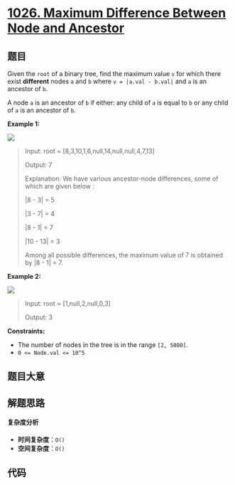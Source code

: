 # [1026. Maximum Difference Between Node and Ancestor](https://leetcode.com/problems/maximum-difference-between-node-and-ancestor/)

## 题目

Given the `root` of a binary tree, find the maximum value `v` for which there
exist **different** nodes `a` and `b` where `v = |a.val - b.val|` and `a` is
an ancestor of `b`.

A node `a` is an ancestor of `b` if either: any child of `a` is equal to `b`
or any child of `a` is an ancestor of `b`.

**Example 1:**

![](https://assets.leetcode.com/uploads/2020/11/09/tmp-tree.jpg)

> Input: root = [8,3,10,1,6,null,14,null,null,4,7,13]
>
> Output: 7
>
> Explanation: We have various ancestor-node differences, some of which are given below :
>
> |8 - 3| = 5
>
> |3 - 7| = 4
>
> |8 - 1| = 7
>
> |10 - 13| = 3
>
> Among all possible differences, the maximum value of 7 is obtained by |8 - 1| = 7.

**Example 2:**

![](https://assets.leetcode.com/uploads/2020/11/09/tmp-tree-1.jpg)

> Input: root = [1,null,2,null,0,3]
>
> Output: 3

**Constraints:**

- The number of nodes in the tree is in the range `[2, 5000]`.
- `0 <= Node.val <= 10^5`

## 题目大意

## 解题思路

#### 复杂度分析

- **时间复杂度**：`O()`
- **空间复杂度**：`O()`

## 代码

```javascript

```
